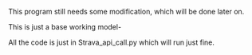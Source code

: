 This program still needs some modification, which will be done later on.

This is just a base working model-

All the code is just in Strava_api_call.py which will run just fine. 

